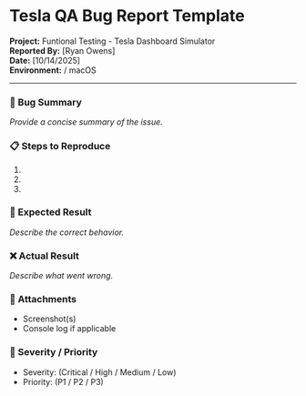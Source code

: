 # Tesla QA Bug Report Template

**Project:** Funtional Testing - Tesla Dashboard Simulator  
**Reported By:** [Ryan Owens]  
**Date:** [10/14/2025]  
**Environment:** / macOS

---

### 🐞 Bug Summary
_Provide a concise summary of the issue._

### 📋 Steps to Reproduce
1. 
2. 
3. 

### 🎯 Expected Result
_Describe the correct behavior._

### ❌ Actual Result
_Describe what went wrong._

### 🧩 Attachments
- Screenshot(s)
- Console log if applicable

### 🔢 Severity / Priority
- Severity: (Critical / High / Medium / Low)
- Priority: (P1 / P2 / P3)
